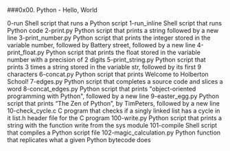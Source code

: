 ###0x00. Python - Hello, World

0-run 		Shell script that runs a Python script
1-run_inline	Shell script that runs Python code
2-print.py	Python script that prints a string followed by a new line
3-print_number.py	Python script that prints the integer stored in the variable number, followed by Battery street, followed by a new line
4-print_float.py	Python script that prints the float stored in the variable number with a precision of 2 digits
5-print_string.py	Python script that prints 3 times a string stored in the variable str, followed by its first 9 characters
6-concat.py	Python script that prints Welcome to Holberton School!
7-edges.py	Python script that completes a source code and slices a word
8-concat_edges.py	Python script that prints "object-oriented programming with Python", followed by a new line
9-easter_egg.py		Python script that prints “The Zen of Python”, by TimPeters, followed by a new line
10-check_cycle.c	C program that checks if a singly linked list has a cycle in it
list.h			header file for the C program
100-write.py		Python script that prints a string with the function write from the sys module
101-compile		Shell script that compiles a Python script file
102-magic_calculation.py	Python function that replicates what a given Python bytecode does
